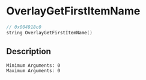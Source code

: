 # OverlayGetFirstItemName
```c
// 0x004918c0
string OverlayGetFirstItemName()
```
## Description
```
Minimum Arguments: 0
Maximum Arguments: 0
```
